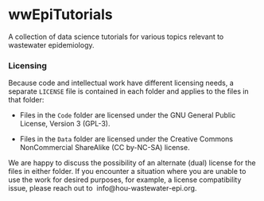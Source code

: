 # wwEpiTutorials

A collection of data science tutorials for various topics relevant to wastewater epidemiology.

### Licensing

Because code and intellectual work have different licensing needs, a separate `LICENSE` file is contained in each folder and applies to the files in that folder:

-   Files in the `Code` folder are licensed under the GNU General Public License, Version 3 (GPL-3).

-   Files in the `Data` folder are licensed under the Creative Commons NonCommercial ShareAlike (CC by-NC-SA) license.

We are happy to discuss the possibility of an alternate (dual) license for the files in either folder. If you encounter a situation where you are unable to use the work for desired purposes, for example, a license compatibility issue, please reach out to  info\@hou-wastewater-epi.org.
